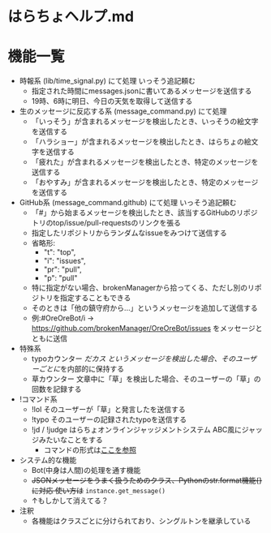 # はらちょヘルプ.md

# 機能一覧
- 時報系 (lib/time_signal.py) にて処理 いっそう追記頼む
  -  指定された時間にmessages.jsonに書いてあるメッセージを送信する
  -  19時、6時に明日、今日の天気を取得して送信する
- 生のメッセージに反応する系 (message_command.py) にて処理
  - 「いっそう」が含まれるメッセージを検出したとき、いっそうの絵文字を送信する
  - 「ハラショー」が含まれるメッセージを検出したとき、はらちょの絵文字を送信する
  - 「疲れた」が含まれるメッセージを検出したとき、特定のメッセージを送信する
  - 「おやすみ」が含まれるメッセージを検出したとき、特定のメッセージを送信する
- GitHub系 (message_command.github) にて処理 いっそう追記頼む
  - 「#」から始まるメッセージを検出したとき、該当するGitHubのリポジトリのtop/issue/pull-requestsのリンクを張る
  -  指定したリポジトリからランダムなissueをみつけて送信する
  -  省略形:
     - "t": "top",
     - "i": "issues",
     - "pr": "pull",
     -  "p": "pull"
  -  特に指定がない場合、brokenManagerから拾ってくる、ただし別のリポジトリを指定することもできる
  -  そのときは「他の鎮守府から...」というメッセージを追加して送信する
  -  例:#OreOreBot/i → https://github.com/brokenManager/OreOreBot/issues をメッセージとともに送信
- 特殊系
  - typoカウンター *だカス というメッセージを検出した場合、そのユーザーごとに*を内部的に保持する
  - 草カウンター 文章中に「草」を検出した場合、そのユーザーの「草」の回数を記録する
- !コマンド系
  - !lol そのユーザーが「草」と発言したを送信する
  - !typo そのユーザーの記録されたtypoを送信する
  - !jd / !judge はらちょオンラインジャッジメントシステム ABC風にジャッジみたいなことをする
    - コマンドの形式は[ここを参照](https://github.com/brokenManager/OreOreBot/pull/68#issuecomment-605038105)
- システム的な機能
  - Bot(中身は人間)の処理を通す機能
  - ~~JSONメッセージをうまく扱うためのクラス、Pythonのstr.format機能{}に対応 使い方は~~ ```instance.get_message()```
  - ↑もしかして消えてる？
- 注釈
  - 各機能はクラスごとに分けられており、シングルトンを継承している
